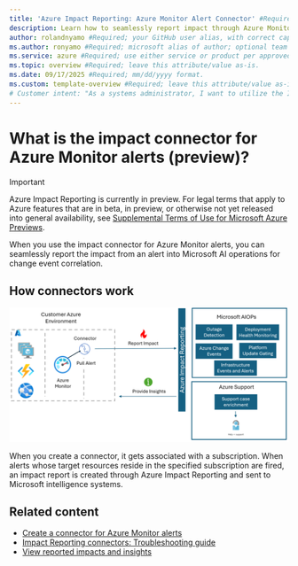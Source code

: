 ```yaml
---
title: 'Azure Impact Reporting: Azure Monitor Alert Connector' #Required; page title is displayed in search results. Include the brand.
description: Learn how to seamlessly report impact through Azure Monitor alerts. #Required; article description that is displayed in search results. 
author: rolandnyamo #Required; your GitHub user alias, with correct capitalization.
ms.author: ronyamo #Required; microsoft alias of author; optional team alias.
ms.service: azure #Required; use either service or product per approved list. 
ms.topic: overview #Required; leave this attribute/value as-is.
ms.date: 09/17/2025 #Required; mm/dd/yyyy format.
ms.custom: template-overview #Required; leave this attribute/value as-is.
# Customer intent: "As a systems administrator, I want to utilize the Impact Connector for Azure Monitor alerts, so that I can efficiently report impact events and enhance change event correlation within my organization's AIOps workflows."
---
```


# What is the impact connector for Azure Monitor alerts (preview)?

> [!IMPORTANT]
> Azure Impact Reporting is currently in preview. For legal terms that apply to Azure features that are in beta, in preview, or otherwise not yet released into general availability, see [Supplemental Terms of Use for Microsoft Azure Previews](https://azure.microsoft.com/support/legal/preview-supplemental-terms/).

When you use the impact connector for Azure Monitor alerts, you can seamlessly report the impact from an alert into Microsoft AI operations for change event correlation.

## How connectors work

[![Diagram that shows the architecture of impact connectors for Azure Monitor.](images/azure-monitor-connector.png)](images/azure-monitor-connector.png#lightbox)

When you create a connector, it gets associated with a subscription. When alerts whose target resources reside in the specified subscription are fired, an impact report is created through Azure Impact Reporting and sent to Microsoft intelligence systems.

## Related content

* [Create a connector for Azure Monitor alerts](create-azure-monitor-connector.md)
* [Impact Reporting connectors: Troubleshooting guide](connectors-troubleshooting-guide.md)
* [View reported impacts and insights](view-impact-insights.md)
